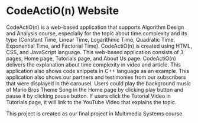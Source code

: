 # CodeActiO(n) Website

CodeActiO(n) is a web-based application that supports Algorithm Design and Analysis
course, especially for the topic about time complexity and its type (Constant Time, Linear
Time, Logarithmic Time, Quadratic Time, Exponential Time, and Factorial Time).
CodeActiO(n) is created using HTML, CSS, and JavaScript language. This web-based
application consists of 3 pages, Home page, Tutorials page, and About Us page.
CodeActiO(n) delivers the explanation about time complexity in video and article. This
application also shows code snippets in C++ language as an example. This application also
shows our partners and testimonies from our subscribers that were displayed in the carousel.
Users could play the background music of Mario Bros Theme Song in the Home page by
clicking play button and pause it by clicking pause button. If users click the Tutorial Video in
Tutorials page, it will link to the YouTube Video that explains the topic.

This project is created as our final project in Multimedia Systems course.
